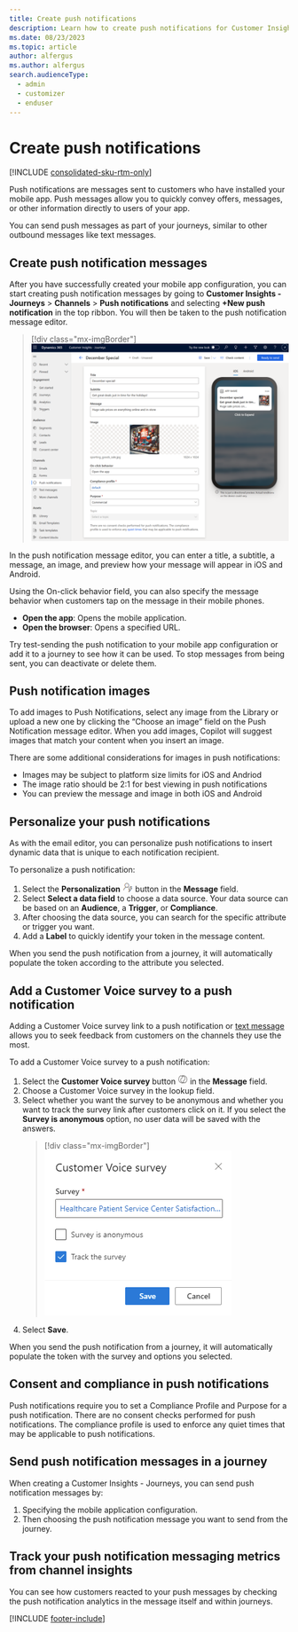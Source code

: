 ```yaml
---
title: Create push notifications
description: Learn how to create push notifications for Customer Insights - Journeys
ms.date: 08/23/2023
ms.topic: article
author: alfergus
ms.author: alfergus
search.audienceType: 
  - admin
  - customizer
  - enduser
---
```


# Create push notifications

[!INCLUDE [consolidated-sku-rtm-only](./includes/consolidated-sku-rtm-only.md)]

Push notifications are messages sent to customers who have installed your mobile app. Push messages allow you to quickly convey offers, messages, or other information directly to users of your app.

You can send push messages as part of your journeys, similar to other outbound messages like text messages.

## Create push notification messages

After you have successfully created your mobile app configuration, you can start creating push notification messages by going to **Customer Insights - Journeys** > **Channels** > **Push notifications** and selecting **+New push notification** in the top ribbon. You will then be taken to the push notification message editor.

> [!div class="mx-imgBorder"]
> ![Push editor screenshot.](media/real-time-marketing-push-notification.png "Push editor screenshot")

In the push notification message editor, you can enter a title, a subtitle, a message, an image, and preview how your message will appear in iOS and Android.

Using the On-click behavior field, you can also specify the message behavior when customers tap on the message in their mobile phones.
- **Open the app**: Opens the mobile application.
- **Open the browser**: Opens a specified URL.

Try test-sending the push notification to your mobile app configuration or add it to a journey to see how it can be used.
To stop messages from being sent, you can deactivate or delete them.

## Push notification images

To add images to Push Notifications, select any image from the Library or upload a new one by clicking the “Choose an image” field on the Push Notification message editor. When you add images, Copilot will suggest images that match your content when you insert an image.

There are some additional considerations for images in push notifications:

* Images may be subject to platform size limits for iOS and Andriod
* The image ratio should be 2:1 for best viewing in push notifications
* You can preview the message and image in both iOS and Android

## Personalize your push notifications

As with the email editor, you can personalize push notifications to insert dynamic data that is unique to each notification recipient.

To personalize a push notification:

1. Select the **Personalization** ![The Personalization button.](media/real-time-marketing-personalization2.png "The Personalization button") button in the **Message** field.
1. Select **Select a data field** to choose a data source. Your data source can be based on an **Audience**, a **Trigger**, or **Compliance**.
1. After choosing the data source, you can search for the specific attribute or trigger you want.
1. Add a **Label** to quickly identify your token in the message content.

When you send the push notification from a journey, it will automatically populate the token according to the attribute you selected.

## Add a Customer Voice survey to a push notification

Adding a Customer Voice survey link to a push notification or [text message](real-time-marketing-outbound-text-messaging.md#add-a-customer-voice-survey-to-a-text-message) allows you to seek feedback from customers on the channels they use the most.

To add a Customer Voice survey to a push notification:

1. Select the **Customer Voice survey** button ![The Customer Voice survey button.](media/real-time-marketing-customer-voice.png "The Customer Voice survey button") in the **Message** field.
1. Choose a Customer Voice survey in the lookup field.
1. Select whether you want the survey to be anonymous and whether you want to track the survey link after customers click on it. If you select the **Survey is anonymous** option, no user data will be saved with the answers.
    > [!div class="mx-imgBorder"]
    > ![Customer Voice survey options screenshot.](media/real-time-marketing-survey-options.png "Customer Voice survey options screenshot")
1. Select **Save**.

When you send the push notification from a journey, it will automatically populate the token with the survey and options you selected.

## Consent and compliance in push notifications

Push notifications require you to set a Compliance Profile and Purpose for a push notification. There are no consent checks performed for push notifications. The compliance profile is used to enforce any quiet times that may be applicable to push notifications.

## Send push notification messages in a journey

When creating a Customer Insights - Journeys, you can send push notification messages by:
1. Specifying the mobile application configuration.
1. Then choosing the push notification message you want to send from the journey.

## Track your push notification messaging metrics from channel insights

You can see how customers reacted to your push messages by checking the push notification analytics in the message itself and within journeys.

[!INCLUDE [footer-include](./includes/footer-banner.md)]
